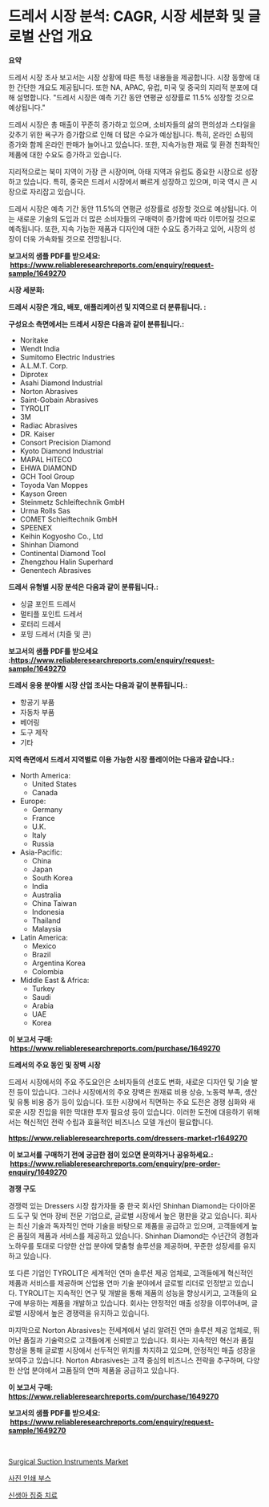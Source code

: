 <p><h1>드레서 시장 분석: CAGR, 시장 세분화 및 글로벌 산업 개요</h1></p><p><strong>요약</strong></p>
<p><p>드레서 시장 조사 보고서는 시장 상황에 따른 특정 내용들을 제공합니다. 시장 동향에 대한 간단한 개요도 제공됩니다. 또한 NA, APAC, 유럽, 미국 및 중국의 지리적 분포에 대해 설명합니다. "드레서 시장은 예측 기간 동안 연평균 성장률로 11.5% 성장할 것으로 예상됩니다." </p><p>드레서 시장은 총 매출이 꾸준히 증가하고 있으며, 소비자들의 삶의 편의성과 스타일을 갖추기 위한 욕구가 증가함으로 인해 더 많은 수요가 예상됩니다. 특히, 온라인 쇼핑의 증가와 함께 온라인 판매가 늘어나고 있습니다. 또한, 지속가능한 재료 및 환경 친화적인 제품에 대한 수요도 증가하고 있습니다.</p><p>지리적으로는 북미 지역이 가장 큰 시장이며, 아태 지역과 유럽도 중요한 시장으로 성장하고 있습니다. 특히, 중국은 드레서 시장에서 빠르게 성장하고 있으며, 미국 역시 큰 시장으로 자리잡고 있습니다.</p><p>드레서 시장은 예측 기간 동안 11.5%의 연평균 성장률로 성장할 것으로 예상됩니다. 이는 새로운 기술의 도입과 더 많은 소비자들의 구매력이 증가함에 따라 이루어질 것으로 예측됩니다. 또한, 지속 가능한 제품과 디자인에 대한 수요도 증가하고 있어, 시장의 성장이 더욱 가속화될 것으로 전망됩니다.</p></p>
<p><strong>보고서의 샘플 PDF를 받으세요: &nbsp;<a href="https://www.reliableresearchreports.com/enquiry/request-sample/1649270">https://www.reliableresearchreports.com/enquiry/request-sample/1649270</a></strong></p>
<p><strong>시장 세분화:</strong></p>
<p><strong> 드레서 시장은 개요, 배포, 애플리케이션 및 지역으로 더 분류됩니다. :</strong></p>
<p><strong>구성요소 측면에서는 드레서 시장은 다음과 같이 분류됩니다.:</strong></p>
<p><ul><li>Noritake</li><li>Wendt India</li><li>Sumitomo Electric Industries</li><li>A.L.M.T. Corp.</li><li>Diprotex</li><li>Asahi Diamond Industrial</li><li>Norton Abrasives</li><li>Saint-Gobain Abrasives</li><li>TYROLIT</li><li>3M</li><li>Radiac Abrasives</li><li>DR. Kaiser</li><li>Consort Precision Diamond</li><li>Kyoto Diamond Industrial</li><li>MAPAL HiTECO</li><li>EHWA DIAMOND</li><li>GCH Tool Group</li><li>Toyoda Van Moppes</li><li>Kayson Green</li><li>Steinmetz Schleiftechnik GmbH</li><li>Urma Rolls Sas</li><li>COMET Schleiftechnik GmbH</li><li>SPEENEX</li><li>Keihin Kogyosho Co., Ltd</li><li>Shinhan Diamond</li><li>Continental Diamond Tool</li><li>Zhengzhou Halin Superhard</li><li>Genentech Abrasives</li></ul></p>
<p><strong> 드레서 유형별 시장 분석은 다음과 같이 분류됩니다.:</strong></p>
<p><ul><li>싱글 포인트 드레서</li><li>멀티플 포인트 드레서</li><li>로터리 드레서</li><li>포밍 드레서 (치즐 및 콘)</li></ul></p>
<p><strong>보고서의 샘플 PDF를 받으세요 :<a href="https://www.reliableresearchreports.com/enquiry/request-sample/1649270">https://www.reliableresearchreports.com/enquiry/request-sample/1649270</a></strong></p>
<p><strong> 드레서 응용 분야별 시장 산업 조사는 다음과 같이 분류됩니다.:</strong></p>
<p><ul><li>항공기 부품</li><li>자동차 부품</li><li>베어링</li><li>도구 제작</li><li>기타</li></ul></p>
<p><strong>지역 측면에서 드레서 지역별로 이용 가능한 시장 플레이어는 다음과 같습니다.:</strong></p>
<p><ul>
    <li>
        North America:
        <ul>
            <li>United States</li>
            <li>Canada</li>
        </ul>
    </li>
    <li>
        Europe:
        <ul>
            <li>Germany</li>
            <li>France</li>
            <li>U.K.</li>
            <li>Italy</li>
            <li>Russia</li>
        </ul>
    </li>
    <li>
        Asia-Pacific:
        <ul>
            <li>China</li>
            <li>Japan</li>
            <li>South Korea</li>
            <li>India</li>
            <li>Australia</li>
            <li>China Taiwan</li>
            <li>Indonesia</li>
            <li>Thailand</li>
            <li>Malaysia</li>
        </ul>
    </li>
    <li>
        Latin America:
        <ul>
            <li>Mexico</li>
            <li>Brazil</li>
            <li>Argentina Korea</li>
            <li>Colombia</li>
        </ul>
    </li>
    <li>
        Middle East & Africa:
        <ul>
            <li>Turkey</li>
            <li>Saudi</li>
            <li>Arabia</li>
            <li>UAE</li>
            <li>Korea</li>
        </ul>
    </li>
    </ul></p>
<p><strong>이 보고서 구매: &nbsp;<a href="https://www.reliableresearchreports.com/purchase/1649270">https://www.reliableresearchreports.com/purchase/1649270</a></strong></p>
<p><strong>드레서의 주요 동인 및 장벽 시장</strong></p>
<p><p>드레서 시장에서의 주요 주도요인은 소비자들의 선호도 변화, 새로운 디자인 및 기술 발전 등이 있습니다. 그러나 시장에서의 주요 장벽은 원재료 비용 상승, 노동력 부족, 생산 및 유통 비용 증가 등이 있습니다. 또한 시장에서 직면하는 주요 도전은 경쟁 심화와 새로운 시장 진입을 위한 막대한 투자 필요성 등이 있습니다. 이러한 도전에 대응하기 위해서는 혁신적인 전략 수립과 효율적인 비즈니스 모델 개선이 필요합니다.</p></p>
<p><strong><a href="https://www.reliableresearchreports.com/dressers-market-r1649270">https://www.reliableresearchreports.com/dressers-market-r1649270</a></strong></p>
<p><strong>이 보고서를 구매하기 전에 궁금한 점이 있으면 문의하거나 공유하세요.: &nbsp;<a href="https://www.reliableresearchreports.com/enquiry/pre-order-enquiry/1649270">https://www.reliableresearchreports.com/enquiry/pre-order-enquiry/1649270</a></strong></p>
<p><strong>경쟁 구도</strong></p>
<p><p>경쟁력 있는 Dressers 시장 참가자들 중 한국 회사인 Shinhan Diamond는 다이아몬드 도구 및 연마 장비 전문 기업으로, 글로벌 시장에서 높은 평판을 갖고 있습니다. 회사는 최신 기술과 독자적인 연마 기술을 바탕으로 제품을 공급하고 있으며, 고객들에게 높은 품질의 제품과 서비스를 제공하고 있습니다. Shinhan Diamond는 수년간의 경험과 노하우를 토대로 다양한 산업 분야에 맞춤형 솔루션을 제공하며, 꾸준한 성장세를 유지하고 있습니다.</p><p>또 다른 기업인 TYROLIT은 세계적인 연마 솔루션 제공 업체로, 고객들에게 혁신적인 제품과 서비스를 제공하며 산업용 연마 기술 분야에서 글로벌 리더로 인정받고 있습니다. TYROLIT는 지속적인 연구 및 개발을 통해 제품의 성능을 향상시키고, 고객들의 요구에 부응하는 제품을 개발하고 있습니다. 회사는 안정적인 매출 성장을 이루어내며, 글로벌 시장에서 높은 경쟁력을 유지하고 있습니다.</p><p>마지막으로 Norton Abrasives는 전세계에서 널리 알려진 연마 솔루션 제공 업체로, 뛰어난 품질과 기술력으로 고객들에게 신뢰받고 있습니다. 회사는 지속적인 혁신과 품질 향상을 통해 글로벌 시장에서 선두적인 위치를 차지하고 있으며, 안정적인 매출 성장을 보여주고 있습니다. Norton Abrasives는 고객 중심의 비즈니스 전략을 추구하며, 다양한 산업 분야에서 고품질의 연마 제품을 공급하고 있습니다.</p></p>
<p><strong>이 보고서 구매: &nbsp; <a href="https://www.reliableresearchreports.com/purchase/1649270">https://www.reliableresearchreports.com/purchase/1649270</a></strong></p>
<p><strong>보고서의 샘플 PDF를 받으세요: &nbsp;<a href="https://www.reliableresearchreports.com/enquiry/request-sample/1649270">https://www.reliableresearchreports.com/enquiry/request-sample/1649270</a></strong><strong></strong></p>
<p>&nbsp;</p>
<p><p><a href="https://ivy-potential-64b.notion.site/Surgical-Suction-Instruments-Market-Insight-Market-Trends-Growth-Forecasted-from-2024-TO-2031-35c3af3c7afd49caae158afc5fd833be">Surgical Suction Instruments Market</a></p><p><a href="https://medium.com/@leatharoan20231/2024-2031%EB%85%84-%EB%8F%99%EC%95%88-%EC%98%88%EC%83%81%EB%90%98%EB%8A%94-%EC%82%AC%EC%A7%84-%EC%9D%B8%EC%87%84-%EB%B6%80%EC%8A%A4-%EC%8B%9C%EC%9E%A5-%EB%8F%99%ED%96%A5%EA%B3%BC-%EC%8B%9C%EC%9E%A5-%EB%B6%84%EC%84%9D-d83850bfc74f">사진 인쇄 부스</a></p><p><a href="https://medium.com/@jordybecker/%EC%8B%A0%EC%83%9D%EC%95%84-%EC%A7%91%EC%A4%91-%EC%B9%98%EB%A3%8C-%EC%8B%9C%EC%9E%A5-%EA%B7%9C%EB%AA%A8-%EB%B0%8F-%EC%8B%9C%EC%9E%A5-%EB%8F%99%ED%96%A5-%EC%82%B0%EC%97%85-%EC%A0%84%EB%B0%98-%EC%82%B4%ED%8E%B4%EB%B3%B4%EA%B8%B0-2024%EB%85%84%EB%B6%80%ED%84%B0-2031%EB%85%84%EA%B9%8C%EC%A7%80-c5a196d75ca3">신생아 집중 치료</a></p></p>